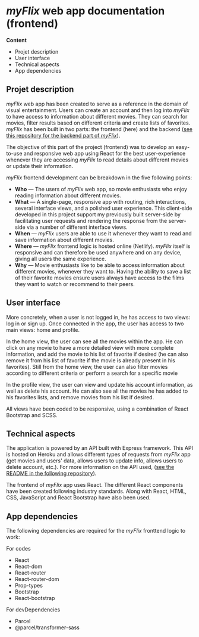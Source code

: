 # *myFlix* web app documentation (frontend)

**Content**

- Projet description
- User interface
 - Technical aspects
 - App dependencies

 
## Projet description

*myFlix* web app has been created to serve as a reference in the domain of visual entertainment. Users can create an account and then log into *myFlix* to have access to information about different movies. They can search for movies, filter results based on different criteria and create lists of favorites. *myFlix* has been built in two parts: the frontend (here) and the backend ([see this repository for the backend part of *myFlix*](https://github.com/AlexaCai/movie-api)).

The objective of this part of the project (frontend) was to develop an easy-to-use and responsive web app using React for the best user-experience whenever they are accessing *myFlix* to read details about different movies or update their information.

*myFlix* frontend development can be breakdown in the five following points:

 - **Who** —  The users of *myFlix* web app, so movie enthusiasts who enjoy reading information about
different movies.
 - **What** — A single-page, responsive app with routing, rich interactions, several interface views,
and a polished user experience. This client-side developed in this project support
my previously built server-side by facilitating user requests and rendering the
response from the server-side via a number of different interface views.
 - **When** — *myFlix* users are able to use it whenever they want to read and save information
about different movies.
 - **Where** — *myFlix* frontend logic is hosted online (Netlify). *myFlix* itself is responsive and can therefore be used anywhere and on any device, giving all users the same experience.
 - **Why** — Movie enthusiasts like to be able to access information about different movies,
whenever they want to. Having the ability to save a list of their favorite movies ensure
users always have access to the films they want to watch or recommend to their peers.

## User interface

More concretely, when a user is not logged in, he has access to two views: log in or sign up. Once connected in the app, the user has access to two main views: home and profile.

In the home view, the user can see all the movies within the app. He can click on any movie to have a more detailed view with more complete information, and add the movie to his list of favorite if desired (he can also remove it from his list of favorite if the movie is already present in his favorites). Still from the home view, the user can also filter movies according to different criteria or perform a search for a specific movie

In the profile view, the user can view and update his account information, as well as delete his account. He can also see all the movies he has added to his favorites lists, and remove movies from his list if desired.

All views have been coded to be responsive, using a combination of React Bootstrap and SCSS.

## Technical aspects

The application is powered by an API built with Express framework. This API is hosted on Heroku and allows different types of requests from *myFlix* app (get movies and users' data, allows users to update info, allows users to delete account, etc.). For more information on the API used, ([see the README in the following repository](https://github.com/AlexaCai/movie-api)).

The frontend of *myFlix* app uses React. The different React components have been created following industry standards. Along with React, HTML, CSS, JavaScript and React Bootstrap have also been used.

## App dependencies

The following dependencies are required for the *myFlix* fronttend logic to work:

For codes
 - React
 - React-dom
 - React-router
 - React-router-dom
 - Prop-types 
 - Bootstrap
 - React-bootstrap
 
 For devDependencies
 - Parcel
 - @parcel/transformer-sass